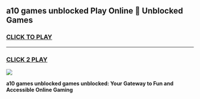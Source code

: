 
## a10 games unblocked Play Online 👋 Unblocked Games
<h3>
<a href="https://premium.freeplayer.one?title=a10_games_unblocked&ref=19F">CLICK TO PLAY</a></h3>
<hr>

<h3>
<a href="https://premium.freeplayer.one?title=a10_games_unblocked&ref=19F">CLICK 2 PLAY</a>
  
</h3>

<a href="https://premium.freeplayer.one?title=a10_games_unblocked&ref=19F"><img src="https://clearcache.store/games.png"></a>


**a10 games unblocked games unblocked: Your Gateway to Fun and Accessible Online Gaming**
